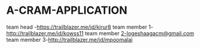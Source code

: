 # A-CRAM-APPLICATION
team head    -https://trailblazer.me/id/kirur8
team member 1-http://trailblazer.me/id/kowss11
team member 2-logeshaagacm@gmail.com
team member 3-http://trailblazer.me/id/mpoomalai
